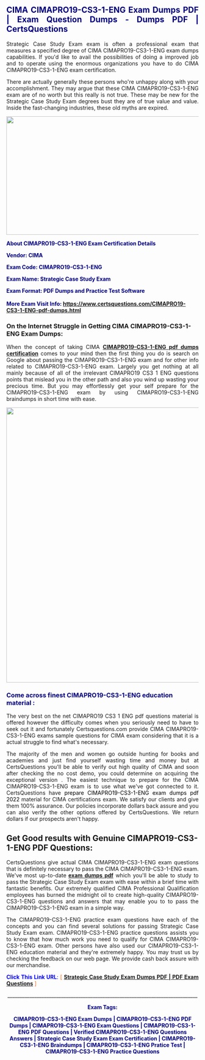 <h2 style="text-align: justify;"><span style="color: #000080;">CIMA CIMAPRO19-CS3-1-ENG Exam Dumps PDF | Exam Question Dumps - Dumps PDF | CertsQuestions</span></h2>
<p style="text-align: justify;">Strategic Case Study Exam exam is often a professional exam that measures a specified degree of CIMA  CIMAPRO19-CS3-1-ENG exam dumps capabilities. If you'd like to avail the possibilities of doing a improved job and to operate using the enormous organizations you have to do CIMA CIMAPRO19-CS3-1-ENG exam certification.</p>
<p style="text-align: justify;">There are actually generally these persons who're unhappy along with your accomplishment. They may argue that these CIMA  CIMAPRO19-CS3-1-ENG exam are of no worth but this really is not true. These may be new for the Strategic Case Study Exam degrees bust they are of true value and value. Inside the fast-changing industries, these old myths are expired.</p>
<p><img style="display: block; margin-left: auto; margin-right: auto;" src="https://i.imgur.com/eaP4ae9.png" width="840" height="310" /></p>
<p><span style="color: #000080;"><strong>About CIMAPRO19-CS3-1-ENG Exam Certification Details</strong></span></p>
<p><span style="color: #000080;"><strong>Vendor: CIMA<br /></strong></span></p>
<p><span style="color: #000080;"><strong>Exam Code: CIMAPRO19-CS3-1-ENG</strong></span></p>
<p><span style="color: #000080;"><strong>Exam Name: Strategic Case Study Exam</strong></span></p>
<p><span style="color: #000080;"><strong>Exam Format: PDF Dumps and Practice Test Software<br /><br />More Exam Visit Info: <span style="color: #ff6600;"><a href="https://www.certsquestions.com/CIMAPRO19-CS3-1-ENG-pdf-dumps.html">https://www.certsquestions.com/CIMAPRO19-CS3-1-ENG-pdf-dumps.html</a></span></strong></span></p>
<h3>On the Internet Struggle in Getting CIMA CIMAPRO19-CS3-1-ENG Exam Dumps:</h3>
<p style="text-align: justify;">When the concept of taking CIMA <a href="https://www.certsquestions.com/CIMAPRO19-CS3-1-ENG-pdf-dumps.html"><strong> CIMAPRO19-CS3-1-ENG pdf dumps certification</strong></a> comes to your mind then the first thing you do is search on Google about passing the CIMAPRO19-CS3-1-ENG exam and for other info related to CIMAPRO19-CS3-1-ENG exam. Largely you get nothing at all mainly because of all of the irrelevant CIMAPRO19 CS3 1 ENG questions points that mislead you in the other path and also you wind up wasting your precious time. But you may effortlessly get your self prepare for the CIMAPRO19-CS3-1-ENG exam by using CIMAPRO19-CS3-1-ENG braindumps in short time with ease.</p>
<p><a href="https://www.certsquestions.com/CIMAPRO19-CS3-1-ENG-pdf-dumps.html"><img style="display: block; margin-left: auto; margin-right: auto;" src="https://i.imgur.com/pxhoKQ2.png" width="720" /></a></p>
<h3><span style="color: #000080;">Come across finest  CIMAPRO19-CS3-1-ENG education material :</span></h3>
<p style="text-align: justify;">The very best on the net CIMAPRO19 CS3 1 ENG pdf questions material is offered however the difficulty comes when you seriously need to have to seek out it and fortunately Certsquestions.com provide CIMA CIMAPRO19-CS3-1-ENG exams sample questions for CIMA  exam considering that it is a actual struggle to find what's necessary.</p>
<p style="text-align: justify;">The majority of the men and women go outside hunting for books and academies and just find yourself wasting time and money but at CertsQuestions you'll be able to verify out high quality of CIMA  and soon after checking the no cost demo, you could determine on acquiring the exceptional version . The easiest technique to prepare for the CIMA CIMAPRO19-CS3-1-ENG exam is to use what we've got connected to it. CertsQuestions have <span style="color: #000000;">prepare CIMAPRO19-CS3-1-ENG exam dumps pdf 2022</span> material for CIMA certifications exam. We satisfy our clients and give them 100% assurance. Our policies incorporate dollars back assure and you can also verify the other options offered by CertsQuestions. We return dollars if our prospects aren't happy.</p>
<h2>Get Good results with Genuine CIMAPRO19-CS3-1-ENG PDF Questions:</h2>
<p style="text-align: justify;">CertsQuestions give actual CIMA CIMAPRO19-CS3-1-ENG exam questions that is definitely necessary to pass the CIMA  CIMAPRO19-CS3-1-ENG exam. We've most up-to-date<strong>&nbsp;<a href="https://www.certsquestions.com/">exam dumps pdf</a></strong>&nbsp;which you'll be able to study to pass the Strategic Case Study Exam exam with ease within a brief time with fantastic benefits. Our extremely qualified CIMA Professional Qualification employees has burned the midnight oil to create high-quality CIMAPRO19-CS3-1-ENG questions and answers that may enable you to to pass the CIMAPRO19-CS3-1-ENG exam in a simple way.</p>
<p style="text-align: justify;">The CIMAPRO19-CS3-1-ENG practice exam questions have each of the concepts and you can find several solutions for passing Strategic Case Study Exam exam. CIMAPRO19-CS3-1-ENG practice questions assists you to know that how much work you need to qualify for CIMA  CIMAPRO19-CS3-1-ENG exam. Other persons have also used our CIMAPRO19-CS3-1-ENG education material and they're extremely happy. You may trust us by checking the feedback on our web page. We provide cash back assure with our merchandise.</p>
<p style="text-align: justify;"><span style="color: #0000ff;"><strong>Click This Link URL</strong>:</span> <span style="color: #ff6600;">[ <strong><a href="https://www.certsquestions.com/cima-professional-qualification-certification.html">Strategic Case Study Exam Dumps PDF | PDF Exam Questions</a></strong> ]</span></p>
<p style="text-align: center;">______________________________________________________________________________</p>
<p style="text-align: center;"><span style="color: #000080;"><strong>Exam Tags:</strong></span></p>
<p style="text-align: center;"><span style="color: #000080;"><strong>CIMAPRO19-CS3-1-ENG Exam Dumps | CIMAPRO19-CS3-1-ENG PDF Dumps | CIMAPRO19-CS3-1-ENG Exam Questions | CIMAPRO19-CS3-1-ENG PDF Questions | Verified CIMAPRO19-CS3-1-ENG Questions Answers | Strategic Case Study Exam Exam Certification | CIMAPRO19-CS3-1-ENG Braindumps | CIMAPRO19-CS3-1-ENG Pratice Test | CIMAPRO19-CS3-1-ENG Practice Questions</strong></span></p>
